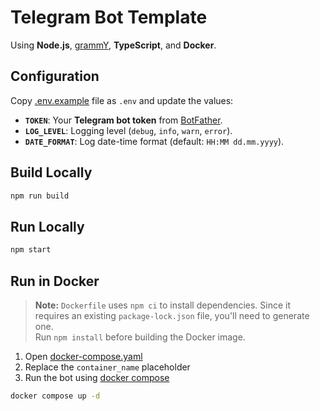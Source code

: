 # Telegram Bot Template

Using **Node.js**, [grammY][0], **TypeScript**, and **Docker**.

## Configuration

Copy [.env.example][3] file as `.env` and update the values:

- **`TOKEN`**: Your **Telegram bot token** from [BotFather][4].
- **`LOG_LEVEL`**: Logging level (`debug`, `info`, `warn`, `error`).
- **`DATE_FORMAT`**: Log date-time format (default: `HH:MM dd.mm.yyyy`).

## Build Locally

```bash
npm run build
```

## Run Locally

```bash
npm start
```

## Run in Docker

> **Note:** `Dockerfile` uses `npm ci` to install dependencies. Since it requires an existing `package-lock.json` file, you'll need to generate one. \
Run `npm install` before building the Docker image.

1. Open [docker-compose.yaml][1]
2. Replace the `container_name` placeholder
3. Run the bot using [docker compose][2]

```bash
docker compose up -d
```

[0]: https://github.com/grammyjs/grammY  
[1]: docker-compose.yaml#L3
[2]: https://docs.docker.com/compose/
[3]: .env.example
[4]: https://core.telegram.org/bots/features#creating-a-new-bot